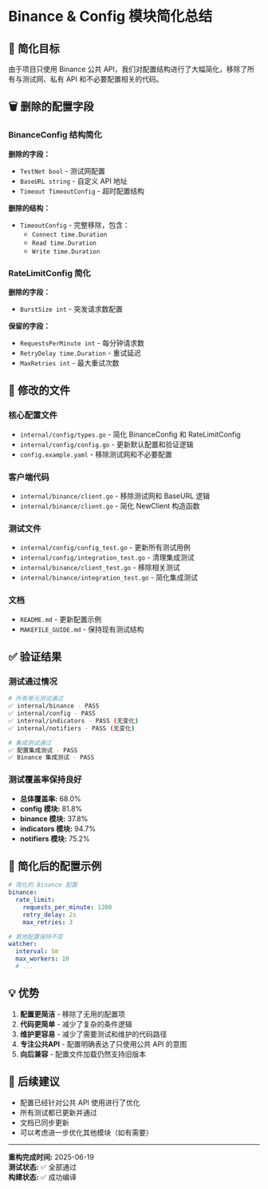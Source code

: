 # Binance & Config 模块简化总结

## 🎯 简化目标

由于项目只使用 Binance 公共 API，我们对配置结构进行了大幅简化，移除了所有与测试网、私有 API 和不必要配置相关的代码。

## 🗑️ 删除的配置字段

### BinanceConfig 结构简化

**删除的字段：**
- `TestNet bool` - 测试网配置
- `BaseURL string` - 自定义 API 地址
- `Timeout TimeoutConfig` - 超时配置结构

**删除的结构：**
- `TimeoutConfig` - 完整移除，包含：
  - `Connect time.Duration`
  - `Read time.Duration` 
  - `Write time.Duration`

### RateLimitConfig 简化

**删除的字段：**
- `BurstSize int` - 突发请求数配置

**保留的字段：**
- `RequestsPerMinute int` - 每分钟请求数
- `RetryDelay time.Duration` - 重试延迟
- `MaxRetries int` - 最大重试次数

## 📁 修改的文件

### 核心配置文件
- `internal/config/types.go` - 简化 BinanceConfig 和 RateLimitConfig
- `internal/config/config.go` - 更新默认配置和验证逻辑
- `config.example.yaml` - 移除测试网和不必要配置

### 客户端代码
- `internal/binance/client.go` - 移除测试网和 BaseURL 逻辑
- `internal/binance/client.go` - 简化 NewClient 构造函数

### 测试文件
- `internal/config/config_test.go` - 更新所有测试用例
- `internal/config/integration_test.go` - 清理集成测试
- `internal/binance/client_test.go` - 移除相关测试
- `internal/binance/integration_test.go` - 简化集成测试

### 文档
- `README.md` - 更新配置示例
- `MAKEFILE_GUIDE.md` - 保持现有测试结构

## ✅ 验证结果

### 测试通过情况
```bash
# 所有单元测试通过
✅ internal/binance - PASS
✅ internal/config - PASS  
✅ internal/indicators - PASS (无变化)
✅ internal/notifiers - PASS (无变化)

# 集成测试通过
✅ 配置集成测试 - PASS
✅ Binance 集成测试 - PASS
```

### 测试覆盖率保持良好
- **总体覆盖率:** 68.0%
- **config 模块:** 81.8%
- **binance 模块:** 37.8%
- **indicators 模块:** 94.7%
- **notifiers 模块:** 75.2%

## 🔧 简化后的配置示例

```yaml
# 简化的 Binance 配置
binance:
  rate_limit:
    requests_per_minute: 1200
    retry_delay: 2s
    max_retries: 3

# 其他配置保持不变
watcher:
  interval: 5m
  max_workers: 10
  # ...
```

## 💡 优势

1. **配置更简洁** - 移除了无用的配置项
2. **代码更简单** - 减少了复杂的条件逻辑
3. **维护更容易** - 减少了需要测试和维护的代码路径
4. **专注公共API** - 配置明确表达了只使用公共 API 的意图
5. **向后兼容** - 配置文件加载仍然支持旧版本

## 🚀 后续建议

- 配置已经针对公共 API 使用进行了优化
- 所有测试都已更新并通过
- 文档已同步更新
- 可以考虑进一步优化其他模块（如有需要）

---

**重构完成时间:** 2025-06-19  
**测试状态:** ✅ 全部通过  
**构建状态:** ✅ 成功编译
